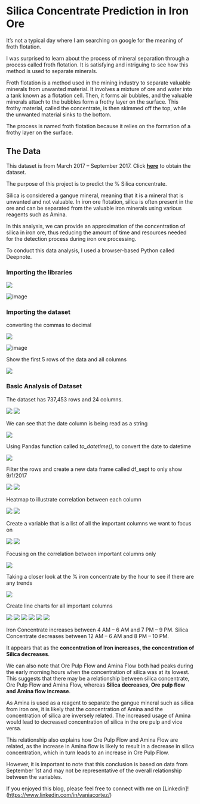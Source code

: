 # Silica Concentrate Prediction in Iron Ore

It’s not a typical day where I am searching on google for the meaning of froth flotation. 

I was surprised to learn about the process of mineral separation through a process called froth flotation. It is satisfying and intriguing to see how this method is used to separate minerals. 

Froth flotation is a method used in the mining industry to separate valuable minerals from unwanted material. It involves a mixture of ore and water into a tank known as a flotation cell. Then, it forms air bubbles, and the valuable minerals attach to the bubbles form a frothy layer on the surface. This frothy material, called the concentrate, is then skimmed off the top, while the unwanted material sinks to the bottom. 

The process is named froth flotation because it relies on the formation of a frothy layer on the surface.

## The Data

This dataset is from March 2017 – September 2017.
Click [**here**](https://www.kaggle.com/datasets/edumagalhaes/quality-prediction-in-a-mining-process?resource=download) to obtain the dataset. 

The purpose of this project is to predict the % Silica concentrate.  

Silica is considered a gangue mineral, meaning that it is a mineral that is unwanted and not valuable. In iron ore flotation, silica is often present in the ore and can be separated from the valuable iron minerals using various reagents such as Amina. 

In this analysis, we can provide an approximation of the concentration of silica in iron ore, thus reducing the amount of time and resources needed for the detection process during iron ore processing.

To conduct this data analysis, I used a browser-based Python called Deepnote. 

### Importing the libraries

<img src="images/installingpandas.png?raw=true"/>

![image](https://user-images.githubusercontent.com/120342460/215173547-d03e27a4-2b9f-43b6-a910-6be32103a4ad.png)

### Importing the dataset
converting the commas to decimal

<img src="images/df1.png?raw=true"/>

![image](https://user-images.githubusercontent.com/120342460/215173740-1bb24719-2666-482a-8549-5790426bddad.png)

Show the first 5 rows of the data and all columns

<img src="images/df2.png?raw=true"/>

### Basic Analysis of Dataset

The dataset has 737,453 rows and 24 columns.

<img src="images/df3.png?raw=true"/>

<img src="images/df4.png?raw=true"/>

We can see that the date column is being read as a string

<img src="images/df5.png?raw=true"/>

Using Pandas function called *to_datetime()*, to convert the date to datetime

<img src="images/df6.png?raw=true"/>

Filter the rows and create a new data frame called df_sept to only show 9/1/2017

<img src="images/df7.png?raw=true"/>

<img src="images/df8.png?raw=true"/>

Heatmap to illustrate correlation between each column

<img src="images/df9.png?raw=true"/>

<img src="images/df10.png?raw=true"/>

Create a variable that is a list of all the important columns we want to focus on

<img src="images/df11.png?raw=true"/>

<img src="images/df12.png?raw=true"/>

Focusing on the correlation between important columns only

<img src="images/df13.png?raw=true"/>

Taking a closer look at the % iron concentrate by the hour to see if there are any trends

<img src="images/df14.png?raw=true"/>

Create line charts for all important columns 

<img src="images/df15.png?raw=true"/>

<img src="images/df16.png?raw=true"/>

<img src="images/df17.png?raw=true"/>

<img src="images/df18.png?raw=true"/>

<img src="images/df19.png?raw=true"/>

<img src="images/df20.png?raw=true"/>

Iron Concentrate increases between 4 AM – 6 AM and 7 PM – 9 PM. 
Silica Concentrate decreases between 12 AM – 6 AM and 8 PM – 10 PM. 

It appears that as the **concentration of Iron increases, the concentration of Silica decreases**. 

We can also note that Ore Pulp Flow and Amina Flow both had peaks during the early morning hours when the concentration of silica was at its lowest. This suggests that there may be a relationship between silica concentrate, Ore Pulp Flow and Amina Flow, whereas **Silica decreases, Ore pulp flow and Amina flow increase**. 

As Amina is used as a reagent to separate the gangue mineral such as silica from iron ore, it is likely that the concentration of Amina and the concentration of silica are inversely related. The increased usage of Amina would lead to decreased concentration of silica in the ore pulp and vice versa. 

This relationship also explains how Ore Pulp Flow and Amina Flow are related, as the increase in Amina flow is likely to result in a decrease in silica concentration, which in turn leads to an increase in Ore Pulp Flow.

However, it is important to note that this conclusion is based on data from September 1st and may not be representative of the overall relationship between the variables. 

If you enjoyed this blog, please feel free to connect with me on [Linkedin]!(https://www.linkedin.com/in/vaniacortez/) 







